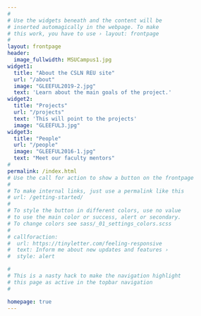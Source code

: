 ```yaml
---
#
# Use the widgets beneath and the content will be
# inserted automagically in the webpage. To make
# this work, you have to use › layout: frontpage
#
layout: frontpage
header:
  image_fullwidth: MSUCampus1.jpg
widget1:
  title: "About the CSLN REU site"
  url: "/about"
  image: "GLEEFUL2019-2.jpg"
  text: 'Learn about the main goals of the project.'
widget2:
  title: "Projects"
  url: "/projects"
  text: 'This will point to the projects'
  image: "GLEEFUL3.jpg"
widget3:
  title: "People"
  url: "/people"
  image: "GLEEFUL2016-1.jpg"
  text: "Meet our faculty mentors"
#
permalink: /index.html
# Use the call for action to show a button on the frontpage
#
# To make internal links, just use a permalink like this
# url: /getting-started/
#
# To style the button in different colors, use no value
# to use the main color or success, alert or secondary.
# To change colors see sass/_01_settings_colors.scss
#
# callforaction:
#  url: https://tinyletter.com/feeling-responsive
#  text: Inform me about new updates and features ›
#  style: alert

#
# This is a nasty hack to make the navigation highlight
# this page as active in the topbar navigation
#

homepage: true
---
```

